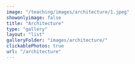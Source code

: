 ```yaml
---
image: "/teaching/images/architecture/1.jpeg"
showonlyimage: false
title: "Architecture"
type: "gallery"
layout: "list"
galleryFolder: "images/architecture/"
clickablePhotos: true
url: "/architecture"
---
```

